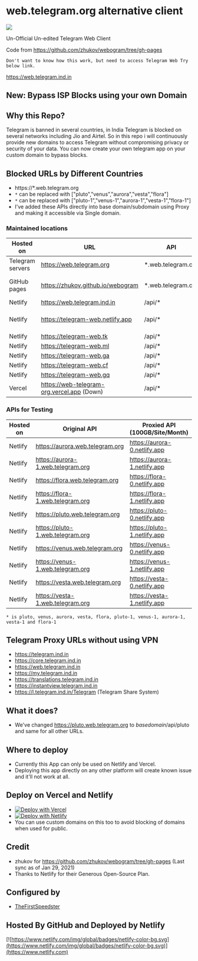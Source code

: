 # web.telegram.org alternative client

[![](https://data.jsdelivr.com/v1/package/gh/TelegramWeb/web.telegram.org/badge)](https://www.jsdelivr.com/package/gh/TelegramWeb/web.telegram.org)

Un-Official Un-edited Telegram Web Client

Code from https://github.com/zhukov/webogram/tree/gh-pages

    Don't want to know how this work, but need to access Telegram Web Try below link.
https://web.telegram.ind.in

## New: Bypass ISP Blocks using your own Domain

## Why this Repo?

Telegram is banned in several countries, in India Telegram is blocked on several networks including Jio and Airtel. So in this repo i will continuously provide new domains to access Telegram without compromising privacy or security of your data. You can now create your own telegram app on your custom domain to bypass blocks.

## Blocked URLs by Different Countries

* https://*.web.telegram.org
* `*` can be replaced with ["pluto","venus","aurora","vesta","flora"]
* `*` can be replaced with ["pluto-1","venus-1","aurora-1","vesta-1","flora-1"]
* I've added these APIs directly into base domain/subdomain using Proxy and making it accessible via Single domain.

### Maintained locations

| Hosted on        | URL           | API  | Bandwidth (Monthly) |
| ------------- |-------------| -----|-------------:|
| Telegram servers      | https://web.telegram.org | *.web.telegram.org | Unlimited
| GitHub pages      | https://zhukov.github.io/webogram | *.web.telegram.org | 100 GB Soft + UNLD API
| Netlify      | https://web.telegram.ind.in | /api/* | 400 GB
| Netlify      | https://telegram-web.netlify.app | /api/* | Shared with Above
| Netlify      | https://telegram-web.tk | /api/* | 100 GB
| Netlify      | https://telegram-web.ml | /api/* | 100 GB
| Netlify      | https://telegram-web.ga | /api/* | 100 GB
| Netlify      | https://telegram-web.cf | /api/* | 100 GB
| Netlify      | https://telegram-web.gq | /api/* | 100 GB
| Vercel      | https://web-telegram-org.vercel.app (Down) | /api/* | 100 GB

### APIs for Testing

| Hosted on        | Original API           | Proxied API (100GB/Site/Month) | Proxied API (400GB/All Below Sites)
| ------------- |-------------|-------------|-------------:|
| Netlify      | https://aurora.web.telegram.org | https://aurora-0.netlify.app | https://aurora.web.telegram.ind.in
| Netlify      | https://aurora-1.web.telegram.org | https://aurora-1.netlify.app | https://aurora-1.web.telegram.ind.in
| Netlify      | https://flora.web.telegram.org | https://flora-0.netlify.app | https://flora.web.telegram.ind.in
| Netlify      | https://flora-1.web.telegram.org | https://flora-1.netlify.app | https://flora-1.web.telegram.ind.in
| Netlify      | https://pluto.web.telegram.org | https://pluto-0.netlify.app | https://pluto.web.telegram.ind.in
| Netlify      | https://pluto-1.web.telegram.org | https://pluto-1.netlify.app | https://pluto-1.web.telegram.ind.in
| Netlify      | https://venus.web.telegram.org | https://venus-0.netlify.app | https://venus.web.telegram.ind.in
| Netlify      | https://venus-1.web.telegram.org | https://venus-1.netlify.app | https://venus-1.web.telegram.ind.in
| Netlify      | https://vesta.web.telegram.org | https://vesta-0.netlify.app | https://vesta.web.telegram.ind.in
| Netlify      | https://vesta-1.web.telegram.org | https://vesta-1.netlify.app | https://vesta-1.web.telegram.ind.in

````
* is pluto, venus, aurora, vesta, flora, pluto-1, venus-1, aurora-1, vesta-1 and flora-1
````

## Telegram Proxy URLs without using VPN

* https://telegram.ind.in
* https://core.telegram.ind.in
* https://web.telegram.ind.in
* https://my.telegram.ind.in
* https://translations.telegram.ind.in
* https://instantview.telegram.ind.in
* https://l.telegram.ind.in/Telegram (Telegram Share System)

## What it does?

* We've changed https://pluto.web.telegram.org to *basedomain*/api/pluto and same for all other URLs.

## Where to deploy

* Currently this App can only be used on Netlify and Vercel.
* Deploying this app directly on any other platform will create known issue and it'll not work at all.

## Deploy on Vercel and Netlify

* [![Deploy with Vercel](https://vercel.com/button)](https://vercel.com/new/git/external?repository-url=https%3A%2F%2Fgithub.com%2FTelegramWeb%2Fweb.telegram.org&project-name=telegram-web&repo-name=telegram-web-proxy&redirect-url=https%3A%2F%2Ft.telegram.ind.in%2FBhadooCloud)
* [![Deploy with Netlify](https://www.netlify.com/img/deploy/button.svg)](https://app.netlify.com/start/deploy?repository=https%3A%2F%2Fgithub.com%2FTelegramWeb%2Fweb.telegram.org)
* You can use custom domains on this too to avoid blocking of domains when used for public.

## Credit

* zhukov for https://github.com/zhukov/webogram/tree/gh-pages (Last sync as of Jan 29, 2021)
* Thanks to Netlify for their Generous Open-Source Plan.

## Configured by

* [TheFirstSpeedster](https://l.telegram.ind.in/TheFirstSpeedster)

## Hosted By GitHub and Deployed by Netlify

[![https://www.netlify.com/img/global/badges/netlify-color-bg.svg](https://www.netlify.com/img/global/badges/netlify-color-bg.svg)](https://www.netlify.com)
